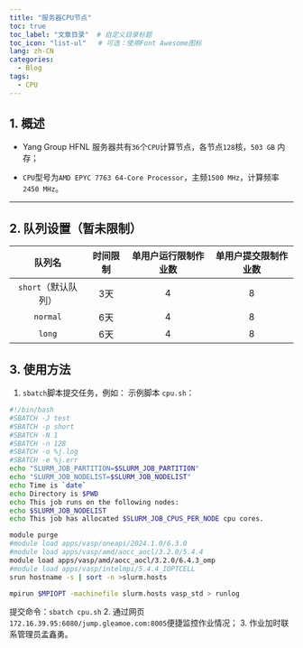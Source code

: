 ```yaml
---
title: "服务器CPU节点"
toc: true
toc_label: "文章目录"  # 自定义目录标题
toc_icon: "list-ul"   # 可选：使用Font Awesome图标
lang: zh-CN
categories:
  - Blog
tags:
  - CPU
---
```


## 1. 概述

- Yang Group HFNL 服务器共有`36`个`CPU`计算节点，各节点`128`核，`503 GB` 内存；

- `CPU`型号为`AMD EPYC 7763 64-Core Processor`，主频`1500 MHz`，计算频率`2450 MHz`。

---

## 2. 队列设置（暂未限制）

| **队列名**       | **时间限制** | **单用户运行限制作业数** | **单用户提交限制作业数** |
|:----------------:|:-----------:|:-----------------------:|:-----------------------:|
| `short`（默认队列） | 3天         | 4                      | 8                      |
| `normal`         | 6天         | 4                      | 8                      |
| `long`           | 6天         | 4                      | 8                      |

## 3. 使用方法

1. `sbatch`脚本提交任务，例如：
示例脚本 `cpu.sh`：
  ```bash
  #!/bin/bash
  #SBATCH -J test
  #SBATCH -p short
  #SBATCH -N 1
  #SBATCH -n 128
  #SBATCH -o %j.log
  #SBATCH -e %j.err
  echo "SLURM_JOB_PARTITION=$SLURM_JOB_PARTITION"
  echo "SLURM_JOB_NODELIST=$SLURM_JOB_NODELIST"
  echo Time is `date`
  echo Directory is $PWD
  echo This job runs on the following nodes:
  echo $SLURM_JOB_NODELIST
  echo This job has allocated $SLURM_JOB_CPUS_PER_NODE cpu cores.

  module purge
  #module load apps/vasp/oneapi/2024.1.0/6.3.0
  #module load apps/vasp/amd/aocc_aocl/3.2.0/5.4.4
  module load apps/vasp/amd/aocc_aocl/3.2.0/6.4.3_omp
  #module load apps/vasp/intelmpi/5.4.4_IOPTCELL
  srun hostname -s | sort -n >slurm.hosts

  mpirun $MPIOPT -machinefile slurm.hosts vasp_std > runlog
  ```
  提交命令：`sbatch cpu.sh`
2. 通过网页`172.16.39.95:6080/jump.gleamoe.com:8005`便捷监控作业情况；
3. 作业加时联系管理员孟鑫勇。
